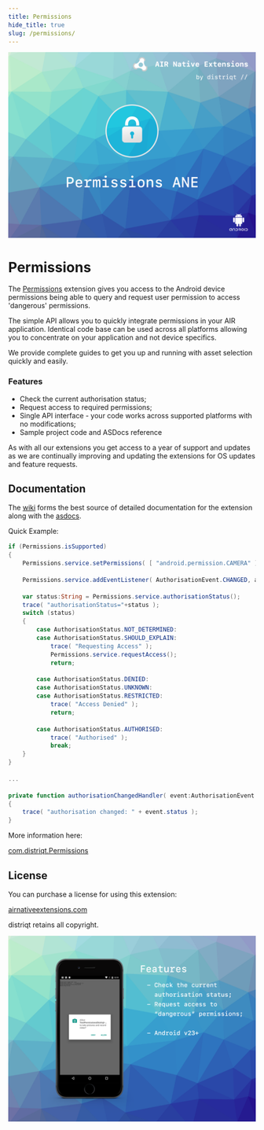 ```yaml
---
title: Permissions
hide_title: true
slug: /permissions/
---
```


![](images/hero.png)

# Permissions

The [Permissions](https://airnativeextensions.com/extension/com.distriqt.Permissions) extension 
gives you access to the Android device permissions being able to query and request user 
permission to access 'dangerous' permissions.

The simple API allows you to quickly integrate permissions in your AIR application. 
Identical code base can be used across all platforms allowing you to concentrate on 
your application and not device specifics.

We provide complete guides to get you up and running with asset selection quickly and easily.


### Features

- Check the current authorisation status;
- Request access to required permissions;
- Single API interface - your code works across supported platforms with no modifications;
- Sample project code and ASDocs reference


As with all our extensions you get access to a year of support and updates as we are continually 
improving and updating the extensions for OS updates and feature requests.



## Documentation

The [wiki](https://github.com/distriqt/ANE-Permissions/wiki) forms the best source of detailed documentation for the extension along with the [asdocs](https://docs.airnativeextensions.com/asdocs/permissions). 


Quick Example:

```actionscript
if (Permissions.isSupported)
{
	Permissions.service.setPermissions( [ "android.permission.CAMERA" ] );
	
	Permissions.service.addEventListener( AuthorisationEvent.CHANGED, authorisationChangedHandler );

	var status:String = Permissions.service.authorisationStatus();
	trace( "authorisationStatus="+status );
	switch (status)
	{
		case AuthorisationStatus.NOT_DETERMINED:
		case AuthorisationStatus.SHOULD_EXPLAIN:
			trace( "Requesting Access" );
			Permissions.service.requestAccess();
			return;
			
		case AuthorisationStatus.DENIED:
		case AuthorisationStatus.UNKNOWN:
		case AuthorisationStatus.RESTRICTED:
			trace( "Access Denied" );
			return;
			
		case AuthorisationStatus.AUTHORISED:
			trace( "Authorised" );
			break;						
	}
}

...

private function authorisationChangedHandler( event:AuthorisationEvent ):void
{
	trace( "authorisation changed: " + event.status );
}
```

More information here: 

[com.distriqt.Permissions](https://airnativeextensions.com/extension/com.distriqt.Permissions)



## License

You can purchase a license for using this extension:

[airnativeextensions.com](https://airnativeextensions.com/)

distriqt retains all copyright.

![](images/promo.png)
